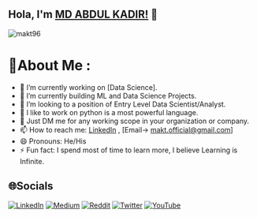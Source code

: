 ## Hola, I'm [MD ABDUL KADIR!](https://makt96.github.io/) 👋

<p align="left"> <img src="https://komarev.com/ghpvc/?username=makt96&label=Views&color=blue&style=plastic" alt="makt96" /> </p>

# 💫About Me :
- 🔭 I’m currently working on [Data Science].
- 🌱 I’m currently building ML and Data Science Projects.
- 👯 I’m looking to a position of Entry Level Data Scientist/Analyst.
- 🤔 I like to work on python is a most powerful language.
- 💬 Just DM me for any working scope in your organization or company.
- 📫 How to reach me: [LinkedIn](https://www.linkedin.com/in/makt/) , [Email-> makt.official@gmail.com]
- 😄 Pronouns: He/His
- ⚡ Fun fact: I spend most of time to learn more, I believe Learning is Infinite.


## 🌐Socials
[![LinkedIn](https://img.shields.io/badge/LinkedIn-%230077B5.svg?logo=linkedin&logoColor=white)](https://linkedin.com/in/makt) [![Medium](https://img.shields.io/badge/Medium-12100E?logo=medium&logoColor=white)](https://medium.com/@makt) [![Reddit](https://img.shields.io/badge/Reddit-%23FF4500.svg?logo=Reddit&logoColor=white)](https://reddit.com/user/maktReddit) [![Twitter](https://img.shields.io/badge/Twitter-%231DA1F2.svg?logo=Twitter&logoColor=white)](https://twitter.com/makt96) [![YouTube](https://img.shields.io/badge/YouTube-%23FF0000.svg?logo=YouTube&logoColor=white)](https://youtube.com/c/#) 
